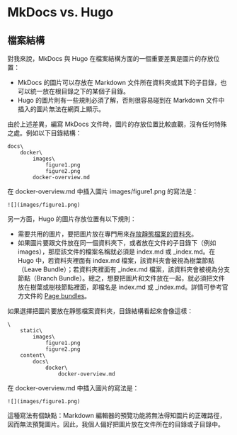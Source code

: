 # MkDocs vs. Hugo


## 檔案結構

對我來說，MkDocs 與 Hugo 在檔案結構方面的一個重要差異是圖片的存放位置：

- MkDocs 的圖片可以存放在 Markdown 文件所在資料夾或其下的子目錄，也可以統一放在根目錄之下的某個子目錄。
- Hugo 的圖片則有一些規則必須了解，否則很容易碰到在 Markdown 文件中插入的圖片無法在網頁上顯示。

由於上述差異，編寫 MkDocs 文件時，圖片的存放位置比較直觀，沒有任何特殊之處。例如以下目錄結構：

```
docs\
    docker\
        images\
            figure1.png
            figure2.png
        docker-overview.md    
```

在 docker-overview.md 中插入圖片 images/figure1.png 的寫法是：

```
![](images/figure1.png)
```

另一方面，Hugo 的圖片存放位置有以下規則：

- 需要共用的圖片，要把圖片放在專門用來[存放靜態檔案的資料夾](https://gohugo.io/content-management/static-files/)。
- 如果圖片要跟文件放在同一個資料夾下，或者放在文件的子目錄下（例如 images），那麼該文件的檔案名稱就必須是 index.md 或 _index.md。在 Hugo 中，若資料夾裡面有 index.md 檔案，該資料夾會被視為樹葉節點（Leave Bundle）；若資料夾裡面有 _index.md 檔案，該資料夾會被視為分支節點（Branch Bundle）。總之，想要把圖片和文件放在一起，就必須把文件放在樹葉或樹枝節點裡面，即檔名是 index.md 或 _index.md。詳情可參考官方文件的 [Page bundles](https://gohugo.io/content-management/page-bundles/)。

如果選擇把圖片要放在靜態檔案資料夾，目錄結構看起來會像這樣：

```
\
    static\
        images\
            figure1.png
            figure2.png
    content\            
        docs\
            docker\
                docker-overview.md    
```

在 docker-overview.md 中插入圖片的寫法是：

```
![](images/figure1.png)
```

這種寫法有個缺點：Markdown 編輯器的預覽功能將無法得知圖片的正確路徑，因而無法預覽圖片。因此，我個人偏好把圖片放在文件所在的目錄或子目錄中。
